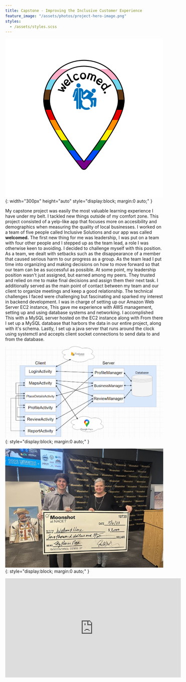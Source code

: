 ```yaml
---
title: Capstone - Improving the Inclusive Customer Experience
feature_image: "/assets/photos/project-hero-image.png"
styles:
  - /assets/styles.scss
---
```

![welcomed](/assets/photos/welcomed.PNG){: width="300px" height="auto" style="display:block; margin:0 auto;" }

My capstone project was easily the most valuable learning experience I have under my belt. I tackled new
things outside of my comfort zone.
This project consisted of a yelp-like app that focuses more on accesibility and demographics when measuring
the quality of local businesses.
I worked on a team of five people called Inclusive Solutions and our app was called **welcomed.**
The first new thing for me was leadership, I was put on a team with four other people and I stepped up as the
team lead, a role I was otherwise keen
to avoiding. I decided to challenge myself with this position. As a team, we dealt with setbacks such as the
disappearance of a member that caused
serious harm to our progress as a group. As the team lead I put time into organizing and making decisions on
how to move forward so that our team
can be as successful as possible. At some point, my leadership position wasn't just assigned, but earned
among my peers. They trusted and relied
on me to make final decisions and assign them their next task. I additionally served as the main point of
contact between my team and our client
to organize meetings and keep a good relationship.
The technical challenges I faced were challenging but fascinating and sparked my interest in backend
development. I was in charge of setting
up our Amazon Web Server EC2 instance, This gave me experience with AWS management, setting up and using
database systems and networking. I accomplished This
with a MySQL server hosted on the EC2 instance along with From there I set up
a MySQL database that harbors the data in our entire project, along with it's schema. Lastly, I set up a
java server that runs around the clock using systemctl
and accepts client socket connections to send data to and from the database.

![system-arhitecture](/assets/photos/system-architecture.png){: style="display:block; margin:0 auto;" }

![moonshot](/assets/photos/moonshot.jpeg){: style="display:block; margin:0 auto;" }

<iframe
src="https://www.youtube.com/embed/EwZIsAXBJlc"
width="560" height="315"
style="display:block; margin: 0 auto;"
title="YouTube video player" frameborder="0"
allow="accelerometer; autoplay; clipboard-write; encrypted-media; gyroscope; picture-in-picture; web-share"
allowfullscreen>
</iframe>

